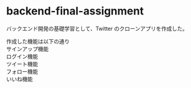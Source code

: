 # backend-final-assignment

バックエンド開発の基礎学習として、Twitter のクローンアプリを作成した。

作成した機能は以下の通り\
サインアップ機能\
ログイン機能\
ツイート機能\
フォロー機能\
いいね機能

